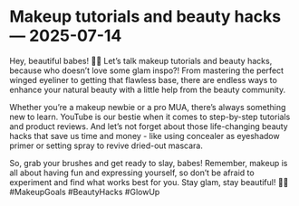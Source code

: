 # Makeup tutorials and beauty hacks — 2025-07-14

Hey, beautiful babes! 💄✨ Let’s talk makeup tutorials and beauty hacks, because who doesn’t love some glam inspo?! From mastering the perfect winged eyeliner to getting that flawless base, there are endless ways to enhance your natural beauty with a little help from the beauty community.

Whether you’re a makeup newbie or a pro MUA, there’s always something new to learn. YouTube is our bestie when it comes to step-by-step tutorials and product reviews. And let’s not forget about those life-changing beauty hacks that save us time and money - like using concealer as eyeshadow primer or setting spray to revive dried-out mascara.

So, grab your brushes and get ready to slay, babes! Remember, makeup is all about having fun and expressing yourself, so don’t be afraid to experiment and find what works best for you. Stay glam, stay beautiful! 💋💅 #MakeupGoals #BeautyHacks #GlowUp